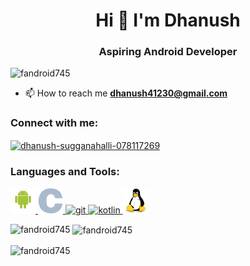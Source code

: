 <h1 align="center">Hi 👋 I'm Dhanush </h1>
<h3 align="center">Aspiring Android Developer</h3>

<p align="left"> <img src="https://komarev.com/ghpvc/?username=fandroid745&label=Profile%20views&color=0e75b6&style=flat" alt="fandroid745" /> </p>

- 📫 How to reach me **dhanush41230@gmail.com**

<h3 align="left">Connect with me:</h3>
<p align="left">
<a href="https://linkedin.com/in/dhanush-sugganahalli-078117269" target="blank"><img align="center" src="https://raw.githubusercontent.com/rahuldkjain/github-profile-readme-generator/master/src/images/icons/Social/linked-in-alt.svg" alt="dhanush-sugganahalli-078117269" height="30" width="40" /></a>
</p>

<h3 align="left">Languages and Tools:</h3>
<p align="left"> 
<a href="https://developer.android.com" target="_blank" rel="noreferrer"> <img src="https://raw.githubusercontent.com/devicons/devicon/master/icons/android/android-original-wordmark.svg" alt="android" width="40" height="40"/> </a> 
<a href="https://www.cprogramming.com/" target="_blank" rel="noreferrer"> <img src="https://raw.githubusercontent.com/devicons/devicon/master/icons/c/c-original.svg" alt="c" width="40" height="40"/> </a> 
<a href="https://git-scm.com/" target="_blank" rel="noreferrer"> <img src="https://www.vectorlogo.zone/logos/git-scm/git-scm-icon.svg" alt="git" width="40" height="40"/> </a> 
<a href="https://kotlinlang.org" target="_blank" rel="noreferrer"> <img src="https://www.vectorlogo.zone/logos/kotlinlang/kotlinlang-icon.svg" alt="kotlin" width="40" height="40"/> </a> 
<a href="https://www.linux.org/" target="_blank" rel="noreferrer"> <img src="https://raw.githubusercontent.com/devicons/devicon/master/icons/linux/linux-original.svg" alt="linux" width="40" height="40"/> </a> 
</p>

<p><img align="left" src="https://github-readme-stats.vercel.app/api/top-langs?username=fandroid745&show_icons=true&locale=en&layout=compact&theme=dark" alt="fandroid745" /></p>

<p>&nbsp;<img align="center" src="https://github-readme-stats.vercel.app/api?username=fandroid745&show_icons=true&locale=en&theme=dark" alt="fandroid745" /></p>

<p><img align="center" src="https://github-readme-streak-stats.herokuapp.com/?user=fandroid745&theme=dark" alt="fandroid745" /></p>
